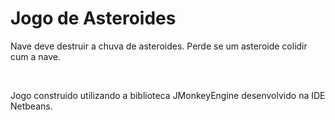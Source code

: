 # Jogo de Asteroides

<p>Nave deve destruir a chuva de asteroides.
Perde se um asteroide colidir cum a nave. 
</p>

</br>
<p>Jogo construido utilizando a biblioteca JMonkeyEngine desenvolvido na IDE Netbeans.  </p>
